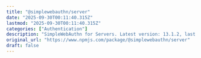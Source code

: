 ```yaml
---
title: "@simplewebauthn/server"
date: "2025-09-30T00:11:40.315Z"
lastmod: "2025-09-30T00:11:40.315Z"
categories: ["Authentication"]
description: "SimpleWebAuthn for Servers. Latest version: 13.1.2, last published: 2 months ago. Start using @simplewebauthn/server in your project by running `npm i @simplewebauthn/server`. There are 144 other projects in the npm registry using @simplewebauthn/server."
original_url: "https://www.npmjs.com/package/@simplewebauthn/server"
draft: false
---
```

